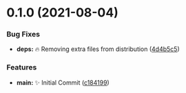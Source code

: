 # 0.1.0 (2021-08-04)


### Bug Fixes

* **deps:** 🔥 Removing extra files from distribution ([4d4b5c5](https://github.com/Unbuttun/chinese-numbers-to-arabic/commit/4d4b5c5de072e80dab46718999da9caad234888b))


### Features

* **main:** ✨ Initial Commit ([c184199](https://github.com/Unbuttun/chinese-numbers-to-arabic/commit/c184199dfe2b442d0081dd95cf60f2e03baf1137))

